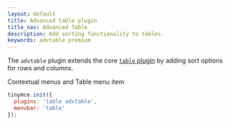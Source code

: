 ```yaml
---
layout: default
title: Advanced table plugin
title_nav: Advanced Table
description: Add sorting functionality to tables.
keywords: advtable premium
---
```


The `advtable` plugin extends the core [`table` plugin]({{site.baseurl}}/plugins/table/) by adding sort options for rows and columns.

Contextual menus and Table menu item

```js
tinymce.init({
  plugins: 'table advtable',
  menubar: 'table'
});
```